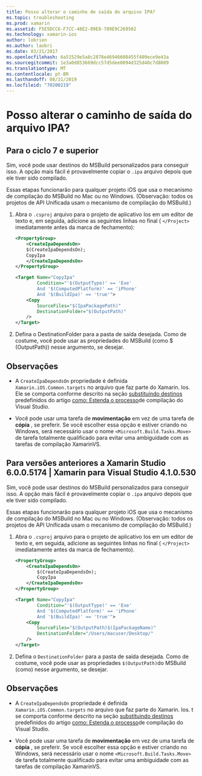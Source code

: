 ```yaml
---
title: Posso alterar o caminho de saída do arquivo IPA?
ms.topic: troubleshooting
ms.prod: xamarin
ms.assetid: F5E5DCC6-F7CC-48E2-89E8-709E9C269502
ms.technology: xamarin-ios
author: lobrien
ms.author: laobri
ms.date: 03/21/2017
ms.openlocfilehash: 6a51529e5a8c2878e46946608455f409ece9e43a
ms.sourcegitcommit: 1e3a0d853669dcc57d5dee0894d325d40c7d8009
ms.translationtype: MT
ms.contentlocale: pt-BR
ms.lasthandoff: 08/31/2019
ms.locfileid: "70200219"
---
```

# <a name="can-i-change-the-output-path-of-the-ipa-file"></a>Posso alterar o caminho de saída do arquivo IPA?

## <a name="for-cycle-7-and-higher"></a>Para o ciclo 7 e superior
Sim, você pode usar destinos do MSBuild personalizados para conseguir isso. A opção mais fácil é provavelmente copiar o `.ipa` arquivo depois que ele tiver sido compilado.

Essas etapas funcionarão para qualquer projeto iOS que usa o mecanismo de compilação do MSBuild no Mac ou no Windows. (Observação: todos os projetos de API Unificada usam o mecanismo de compilação do MSBuild.)

1. Abra o `.csproj` arquivo para o projeto de aplicativo Ios em um editor de texto e, em seguida, adicione as seguintes linhas no final ( `</Project>` imediatamente antes da marca de fechamento):

    ```xml
    <PropertyGroup>
        <CreateIpaDependsOn>
        $(CreateIpaDependsOn);
        CopyIpa
        </CreateIpaDependsOn>
    </PropertyGroup>
    
    <Target Name="CopyIpa"
            Condition="'$(OutputType)' == 'Exe'
            And '$(ComputedPlatform)' == 'iPhone'
            And '$(BuildIpa)' == 'true'">
        <Copy
            SourceFiles="$(IpaPackagePath)"
            DestinationFolder="$(OutputPath)"
        />
    </Target>
    ```

2. Defina o DestinationFolder para a pasta de saída desejada. Como de costume, você pode usar as propriedades do MSBuild (como $ (OutputPath)) nesse argumento, se desejar.

## <a name="notes"></a>Observações
- A `CreateIpaDependsOn` propriedade é definida `Xamarin.iOS.Common.targets` no arquivo que faz parte do Xamarin. Ios. Ele se comporta conforme descrito na seção [substituindo destinos](https://docs.microsoft.com/visualstudio/msbuild/how-to-extend-the-visual-studio-build-process#overriding-predefined-targets) predefinidos do artigo [como: Estenda o processo](https://docs.microsoft.com/visualstudio/msbuild/how-to-extend-the-visual-studio-build-process)de compilação do Visual Studio.

- Você pode usar uma tarefa de **movimentação** em vez de uma tarefa de **cópia** , se preferir. Se você escolher essa opção e estiver criando no Windows, será necessário usar o nome `<Microsoft.Build.Tasks.Move>` de tarefa totalmente qualificado para evitar uma ambiguidade com as tarefas de compilação XamarinVS.

## <a name="for-versions-before-xamarin-studio-6005174--xamarin-for-visual-studio-410530"></a>Para versões anteriores a Xamarin Studio 6.0.0.5174 | Xamarin para Visual Studio 4.1.0.530

Sim, você pode usar destinos do MSBuild personalizados para conseguir isso. A opção mais fácil é provavelmente copiar o `.ipa` arquivo depois que ele tiver sido compilado.

Essas etapas funcionarão para qualquer projeto iOS que usa o mecanismo de compilação do MSBuild no Mac ou no Windows. (Observação: todos os projetos de API Unificada usam o mecanismo de compilação do MSBuild.)

1. Abra o `.csproj` arquivo para o projeto de aplicativo Ios em um editor de texto e, em seguida, adicione as seguintes linhas no final ( `</Project>` imediatamente antes da marca de fechamento).

    ```xml
    <PropertyGroup>
        <CreateIpaDependsOn>
            $(CreateIpaDependsOn);
            CopyIpa
        </CreateIpaDependsOn>
    </PropertyGroup>

    <Target Name="CopyIpa"
            Condition="'$(OutputType)' == 'Exe'
            And '$(ComputedPlatform)' == 'iPhone'
            And '$(BuildIpa)' == 'true'">
        <Copy
            SourceFiles="$(OutputPath)$(IpaPackageName)"
            DestinationFolder="/Users/macuser/Desktop/"
        />
    </Target>
    ```

2. Defina o `DestinationFolder` para a pasta de saída desejada. Como de costume, você pode usar as propriedades `$(OutputPath)`do MSBuild (como) nesse argumento, se desejar.

## <a name="notes"></a>Observações
- A `CreateIpaDependsOn` propriedade é definida `Xamarin.iOS.Common.targets` no arquivo que faz parte do Xamarin. Ios. t se comporta conforme descrito na seção [substituindo destinos](https://docs.microsoft.com/visualstudio/msbuild/how-to-extend-the-visual-studio-build-process#overriding-predefined-targets) predefinidos do artigo [como: Estenda o processo](https://docs.microsoft.com/visualstudio/msbuild/how-to-extend-the-visual-studio-build-process)de compilação do Visual Studio.

- Você pode usar uma tarefa de **movimentação** em vez de uma tarefa de **cópia** , se preferir. Se você escolher essa opção e estiver criando no Windows, será necessário usar o nome `<Microsoft.Build.Tasks.Move>` de tarefa totalmente qualificado para evitar uma ambiguidade com as tarefas de compilação XamarinVS.
